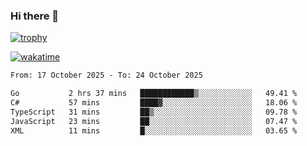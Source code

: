 ### Hi there 👋

[![trophy](https://github-profile-trophy.vercel.app/?username=cxnky&theme=dracula)](https://github.com/ryo-ma/github-profile-trophy)

[![wakatime](https://wakatime.com/badge/user/1c39c599-5497-41b9-a5be-2c4676e7fd23.svg)](https://wakatime.com/@1c39c599-5497-41b9-a5be-2c4676e7fd23)
<!--START_SECTION:waka-->

```txt
From: 17 October 2025 - To: 24 October 2025

Go           2 hrs 37 mins   ████████████▒░░░░░░░░░░░░   49.41 %
C#           57 mins         ████▓░░░░░░░░░░░░░░░░░░░░   18.06 %
TypeScript   31 mins         ██▒░░░░░░░░░░░░░░░░░░░░░░   09.78 %
JavaScript   23 mins         ██░░░░░░░░░░░░░░░░░░░░░░░   07.47 %
XML          11 mins         █░░░░░░░░░░░░░░░░░░░░░░░░   03.65 %
```

<!--END_SECTION:waka-->
